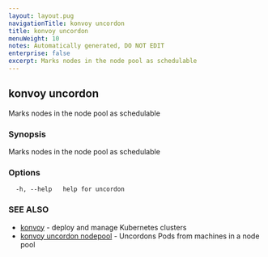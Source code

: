 ```yaml
---
layout: layout.pug
navigationTitle: konvoy uncordon
title: konvoy uncordon
menuWeight: 10
notes: Automatically generated, DO NOT EDIT
enterprise: false
excerpt: Marks nodes in the node pool as schedulable
---
```


## konvoy uncordon

Marks nodes in the node pool as schedulable

### Synopsis

Marks nodes in the node pool as schedulable

### Options

```
  -h, --help   help for uncordon
```

### SEE ALSO

* [konvoy](../)	 - deploy and manage Kubernetes clusters
* [konvoy uncordon nodepool](./konvoy-uncordon-nodepool/)	 - Uncordons Pods from machines in a node pool

